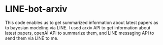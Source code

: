 # LINE-bot-arxiv
This code enables us to get summarized information about latest papers as to bayesian modeling via LINE.
I used arxiv API to get information  about latest papers, openAI API to summarize them, and LINE messaging API to send them via LINE to me.

